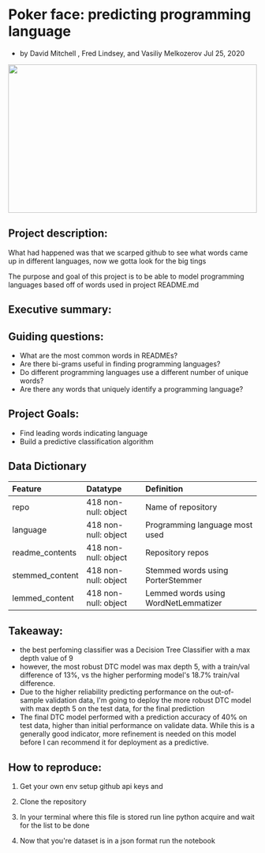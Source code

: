 # Poker face: predicting programming language

- by David Mitchell , Fred Lindsey, and Vasiliy Melkozerov Jul 25, 2020

<img src="https://www.science.org/do/10.1126/science.aaa6312/full/sn-texasholdemh.jpg" width="100%" height="300-">


## Project description:

What had happened was that we scarped github to see what words came up in different languages, now we gotta look for the big tings

The purpose and goal of this project is to be able to model programming languages based off of words used in project README.md

## Executive summary:



## Guiding questions:
- What are the most common words in READMEs?
- Are there bi-grams useful in finding programming languages?
- Do different programming languages use a different number of unique words?
- Are there any words that uniquely identify a programming language?

## Project Goals:
- Find leading words indicating language
- Build a predictive classification algorithm 

## Data Dictionary

|Feature|Datatype|Definition|
|:-------|:--------|:----------|
| repo | 418 non-null: object | Name of repository |
| language | 418 non-null: object | Programming language most used |
| readme_contents | 418 non-null: object | Repository repos |
| stemmed_content | 418 non-null: object | Stemmed words using PorterStemmer|
| lemmed_content | 418 non-null: object | Lemmed words using WordNetLemmatizer |

## Takeaway:
- the best perfoming classifier was a Decision Tree Classifier with a max depth value of 9
- however, the most robust DTC model was max depth 5, with a train/val difference of 13%, vs the higher performing model's 18.7% train/val difference.
- Due to the higher reliability predicting performance on the out-of-sample validation data, I'm going to deploy the more robust DTC model with max depth 5 on the test data, for the final prediction
- The final DTC model performed with a prediction accuracy of 40% on test data, higher than initial performance on validate data. While this is a generally good indicator, more refinement is needed on this model before I can recommend it for deployment as a predictive.

## How to reproduce:
1. Get your own env setup github api keys and 

2. Clone the repository

3. In your terminal where this file is stored run line python acquire and wait for the list to be done

4. Now that you're dataset is in a json format run the notebook
